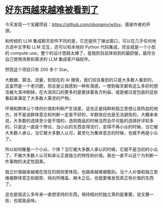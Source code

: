 # [好东西越来越难被看到了](https://github.com/VandeeFeng/gitmemo/issues/30)

今天发现一个宝藏项目：<https://github.com/nbonamy/witsy>。感谢作者的开源。

和传统的 LLM 集成聊天软件不同的是，它还提供了弹出窗口，可以在几乎任何地方选中文字和 LLM 交互，还可以和本地的 Python 代码集成，完全就是一个小型的 compute use。整个的设计思路太棒了，是我到目前体验到的最舒服，最符合自己使用场景和需求的 LLM 集成客户端软件。

然而这个项目只有 200 多个 Star。

大数据、算法、流量，到现在的 AI 搜索，我们往往看到的只是大多数人看到的，这虽然是一个老问题，但总是让我感到一种失落感。一想到每天都有这么多好的想法被大浪冲刷掉，在大浪风口的更多的是裹挟着各方利益、或是被过度包装的这些看起来满足了大多数人需求的产物。

环境和群体让个体的价值和判断产生误差，这也正是纯粹和独立思想让我热血的地方。并不是说群体意志和判断一定是不好的，羊群效应也是无法避免的，大概率来说，大多数的选择至少是不错的，选购商品的时候当然会尽可能的选择好评较多的。只是这一直是个悖论，当小众的东西变得流行，变得不再小众的时候，当它被大多数人承认，当它被大多数人认可，甚至化为集体意志的时候，也就不再是小众了。

所以如何衡量一个小众、个体？当它被大多数人承认的时候，它就不是当初的小众了。不被大多数人认可和承认正是独立的特性和价值。我也一直不以这个为判断一件事物的决定性因素。

独立价值越来越难在现在的规则里体现，也越来越难被甄别。当个人价值和独立思维被群体意志和趋势、倾向所掩盖，麻木之后，也就更难发现真正有价值的东西了。

这也是我这么多年来一直想坚持的东西，保持相对的独立真的挺重要。说文雅一些，也就是品味。
